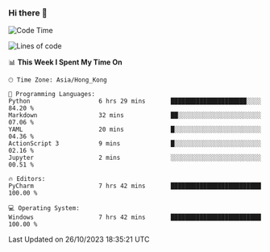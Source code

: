 ### Hi there 👋

<!--
**RoiexLee/RoiexLee** is a ✨ _special_ ✨ repository because its `README.md` (this file) appears on your GitHub profile.

Here are some ideas to get you started:

- 🔭 I’m currently working on ...
- 🌱 I’m currently learning ...
- 👯 I’m looking to collaborate on ...
- 🤔 I’m looking for help with ...
- 💬 Ask me about ...
- 📫 How to reach me: ...
- 😄 Pronouns: ...
- ⚡ Fun fact: ...
-->

<!--START_SECTION:waka-->
![Code Time](http://img.shields.io/badge/Code%20Time-375%20hrs%206%20mins-blue)

![Lines of code](https://img.shields.io/badge/From%20Hello%20World%20I%27ve%20Written-37.4%20thousand%20lines%20of%20code-blue)

📊 **This Week I Spent My Time On** 

```text
🕑︎ Time Zone: Asia/Hong_Kong

💬 Programming Languages: 
Python                   6 hrs 29 mins       █████████████████████░░░░   84.20 % 
Markdown                 32 mins             ██░░░░░░░░░░░░░░░░░░░░░░░   07.06 % 
YAML                     20 mins             █░░░░░░░░░░░░░░░░░░░░░░░░   04.36 % 
ActionScript 3           9 mins              █░░░░░░░░░░░░░░░░░░░░░░░░   02.16 % 
Jupyter                  2 mins              ░░░░░░░░░░░░░░░░░░░░░░░░░   00.51 % 

🔥 Editors: 
PyCharm                  7 hrs 42 mins       █████████████████████████   100.00 % 

💻 Operating System: 
Windows                  7 hrs 42 mins       █████████████████████████   100.00 % 
```


 Last Updated on 26/10/2023 18:35:21 UTC
<!--END_SECTION:waka-->
